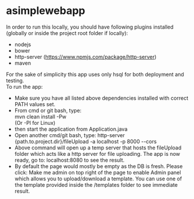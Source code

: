 # asimplewebapp
In order to run this locally, you should have following plugins installed (globally or inside the project root folder if locally):  
- nodejs
- bower
- http-server (https://www.npmjs.com/package/http-server)
- maven  

For the sake of simplicity this app uses only hsql for both deployment and testing.  
To run the app:  
- Make sure you have all listed above dependencies installed with correct PATH values set.
- From cmd or git bash, type:  
mvn clean install -Pw  
(Or -Pl for Linux)  
- then start the application from Application.java
- Open another cmd/git bash, type: http-server {path.to.project.dir}/fileUpload -a localhost -p 8000 --cors
- Above command will open up a temp server that hosts the fileUpload folder which acts like a http server for file uploading. The
app is now ready, go to: localhost:8080 to see the result.
- By default the page would mostly be empty as the DB is fresh. Please click: Make me admin on top right of the page to 
enable Admin panel which allows you to upload/download a template. You can use one of the template provided inside the /templates folder
to see immediate result.
